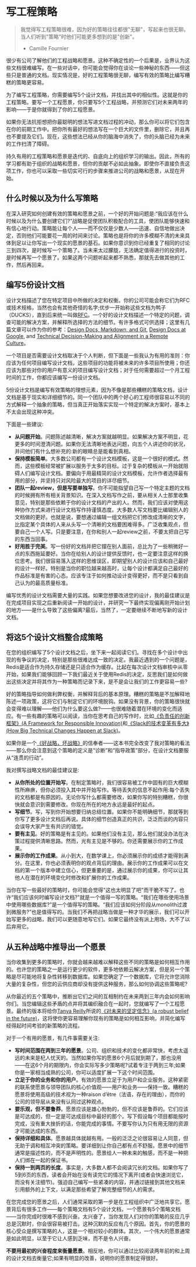 # 写工程策略

> 我觉得写工程策略很难，因为好的策略往往都很"无聊"，写起来也很无聊。当人们听到"策略"时他们可能更多想到的是"创新"。
>
> - Camille Fournier

很少有公司了解他们的工程战略和愿景。这种不确定性的一个后果是，业界认为这些文档很难编写。在一些对话中，你可能会觉得你在谈论一些神秘的东西——但这些只是普通的文档。现实情况是，好的工程策略很无聊，编写有效的策略比编写糟糕的策略更容易。

为了编写工程策略，你需要编写5个设计文档，并找出其中的相似性。这就是你的工程策略。要写一个工程愿景，你只要写5个工程战略，并预测它们对未来两年的影响——于是你就得到了你的工程愿景。

如果你无法抗拒想把你最聪明的想法写进文档过程的冲动，那么你可以将它们包含在你的前期工作中。把你所有最好的想法写在一个巨大的文件里，删除它，并且再也不要提及它们。现在，这些想法已经从你的脑海中消失了，你的头脑已经为未来的工作扫清了障碍。

持久有用的工程策略和愿景是迭代的、自底向上的组织学习的输出。因此，所有的学习都有助于组织的战略和愿景，但你的贡献不必如此抽象。即使你不直接负责这项工作，你也可以采取一些切实可行的步骤来推进公司的战略和愿景，从现在开始。

## 什么时候以及为什么写策略

在深入研究如何创建有效的策略和愿景之前，一个好的开始问题是:“我应该在什么时候以及为什么要创建它们?”战略是促使团队积极配合的工具，使团队能够快速和有信心地行动。策略能让每个人——而不仅仅是少数人——迅速、自信地做出决定，否则他们可能要花一周的时间来讨论。策略也是将你的许多模糊不清的未来具体到足以让你写出一个现实的愿景的基石。如果你意识到你已经重复了相同的讨论三到四次，是时候写一个策略了。当未来太过朦胧，无法确定值得进行的投资时，是时候再写一个愿景了。如果这两个问题听起来都不熟悉，那就先去做其他的工作，然后再回来。

## 编写5份设计文档

设计文档描述了您在特定项目中所做的决定和权衡。你的公司可能会称它们为RFC或技术规格，当然也会有其他奇怪的名字;优步一开始称这些文档为鸭子（DUCKS），直到后来统一叫做[RFC](https://blog.pragmaticengineer.com/scaling-engineering-teams-via-writing-things-down-rfcs/)。一个好的设计文档描述一个特定的问题，调查可能的解决方案，并解释所选择的方法的细节。有许多格式可供选择；这里有几篇文章可以作为你的参考：[Design Docs, Markdown, and Git](https://caitiem.com/2020/03/29/design-docs-markdown-and-git/), [Design Docs at Google](https://www.industrialempathy.com/posts/design-docs-at-google/), and [Technical Decision-Making and Alignment in a Remote Culture](https://multithreaded.stitchfix.com/blog/2020/12/07/remote-decision-making/)。 

一个项目是否需要设计文档取决于个人判断，但下面是一些我认为有用的准则：你应该为任何项目编写设计文档，这些项目的功能将被未来的许多项目所使用；你还应该为那些对你的用户有意义的项目编写设计文档；对于任何需要超过一个月工程时间的工作，你都应该编写一份设计文档。

5份设计文档是编写有效策略的理想元素，因为不像是那些糟糕的策略文档，设计文档是基于现实和详细细节的。同一个团队中的两个好心的工程师很容易以不同的方式解释一个抽象的策略，但当真正开始落实实现一个特定的解决方案时，基本上不太会出现这种冲突。

下面是一些建议:

* **从问题开始**。问题陈述越清晰，解决方案就越明显。如果解决方案不明显，花更多的时间澄清问题。如果你无法清晰地表达问题，向五个人讲述你的状况，并问他们有什么想补充的:新的眼睛总是能看到真相。
* **保持模板简单**。大多数公司都有一个设计文档模板，这是一个很好的模式。然而，这些模板经常被扩展以服务于太多的目标。过于复杂的模板从一开始就阻碍人们编写设计文档。要偏向于用最精简的设计文档模板，允许作者选择最有用的部分，并坚持只对风险最大的项目的详尽细节。
* **团队一起review，但是写要单独写**。你不可能指望自己写一个特定主题的文档的时候拥有所有相关背景知识。在深入文档写作之前，要从相关人士那里收集意见，特别是那些依赖于你的设计文档的产出的人。然而，我们应该对使用这种协作方式来进行设计文档写作持谨慎态度。大多数人写文档要比编辑别人的文档做的更好。也就是说，要想通过编辑一组文档把它们修改成清晰的文字，比指定某个具体的人来从头写一个清晰的文档要困难得多。广泛收集观点，但要自己一个人写。只是要注意，在你和别人一起review之前，不要太把自己写的东西当回事。
* **好用胜于完美**。写一份好的文档并把它摆在别人面前，总比为了一些稍微好一点的东西拖延要好。当你在给别人的设计提供反馈时，也一定要注意这样的换位思考。我们很容易落入这样的思维误区，即期望别人的设计应该和自己最好的设计一样好。特别是当你的职位越来越高时，让每个设计都满足自己最好的作品标准是有害的心态。应该专注于如何推动设计变得更好，而不是只看到自己认为的最高质量标准。

编写优秀的设计文档需要大量的实践。如果您想要改进您的设计，我的最佳建议是在完成项目实现之后重新阅读一开始的设计，并研究一下最终实现偏离刚开始计划的地方——是什么导致了这些偏离?最后，当然了，一定要继续不断地写新的设计文档。

## 将这5个设计文档整合成策略

在您的组织编写了5个设计文档之后，坐下来一起阅读它们。寻找在多个设计中出现的有争议的决定，特别是那些很难达成一致的决定。我最近遇到的一个问题是，Redis是适合作为持久存储还是只适合作为缓存。比起在每次设计文档审核中从零开始，如果我们能够回顾一下我们最近关于使用Redis的决定，反思我们是如何做出这些决定并将其作为一种策略而记录下来，是不是会让我们的工作更容易一些? 

好的策略指导如何做利弊权衡，并解释背后的基本原理。糟糕的策略是不加解释地陈述一项政策，这将它们与制定它们的环境脱钩。如果没有背景，你的策略很快就会变得难以理解——他们为什么要这么做?——也很难随着潜在环境的变化而适应。有一些有趣的策略可以阅读，当你在思考自己的写作时，比如[《负责任的创新框架》\(A Framework for Responsible Innovation\)](https://multithreaded.stitchfix.com/blog/2019/08/19/framework-for-responsible-innovation/)和[《Slack的技术变革有多大》\(How Big Technical Changes Happen at Slack\)](https://slack.engineering/how-big-technical-changes-happen-at-slack/)。

如果你是一个[《好战略，坏战略》](https://book.douban.com/subject/20261700/)的信奉者——这本书完全改变了我对策略的看法——那么你会注意到这个策略的定义是“诊断”和“指导政策”部分，在设计文档要服从“连贯的行动”。

我对撰写战略文档的最佳建议是:

* **从你所处的位置开始写**。在制定策略时，我们很容易被工作中固有的巨大模糊性所麻痹，但你必须投入其中并开始写作。等待丢失的信息不起作用:每个丢失的文档都是有原因的。无论你写什么都需要修改，如果你写的特别糟糕，你很快就会意识到需要修改。你现在所在的地方永远是最好的起点。
* **写细节**。写，写到你开始想要归纳总结位置。如果你不能明确细节，那就等到你写了更多设计文档后再说。具体的细节创造真正的共识，泛泛而谈的内容只会误导大家产生有共识的错觉。
* **要有主见**。好的策略是有主见的。如果他们没有主见，那么他们就没办法在决策过程提供清晰思路。然而，光有主见是不够的。你还需要展示你的工作成果。
* **展示你的工作成果**。从小到大，在数学课上，你必须展示你的成绩才能得到满分。在这里，你也必须表明你的观点背后的理由。展示你的工作成果可以在文档的第一个版本中建立信心，但更重要的是，通过展示你的成果，你可以让其他人在潜在的环境变化时修改和扩展你的工作成果。

当你在写一些最好的策略时，你可能会觉得"这也太明显了吧"而干脆不写了。也许“我们应该何时编写设计文档?"就是一个值得一写的策略。“我们在哪些使用场景中使用哪些数据库?”是一个值得写的策略。“我们应该如何分阶段从monolith过渡到微服务?”也是值得写的。当我们不再把战略当做是一种才华的展示，我们可以开始写更多的战略，我们可以更随意地写它们。如果它最终没有派上用场，大不了以后弃用它。

## 从五种战略中推导出一个愿景

当你收集到更多的策略时，你就会越来越难以解释这些不同的策略是如何相互作用的。也许您的策略之一是运行更少的软件，更多地依赖云解决方案，但是另一个策略是尽可能地将复杂性转移到数据库。如果您确定了一个数据库，它将允许您消除大量的复杂性，但您的云供应商却没有提供这种服务，那么如何协调这些策略呢?

从你最近的五个策略中，推断出它们之间的互相制约在未来两到三年内会如何影响你们。当您编辑这些矛盾的点并将其编织融合在一起时，您就编写了一个工程愿景。最终的版本将给你[Tanya Reilly](https://twitter.com/whereistanya)所说的[《对未来的坚定信念》\(a robust belief in the future\)](https://leaddev.com/technical-direction-strategy/sending-gifts-future-you)，这将使你更容易理解你现有的策略是如何相互影响，并简化编写经得起时间考验的新策略的流程。

对于一个有用的愿景，有几件事需要关注:

* **写时间范围在两到三年的愿景**。公司、组织和技术的变化都非常快，考虑太遥远的未来是杞人忧天的。当然如果你写的愿景6个月后就到期了，那也没用——在这6个月的期限内，你会实际写多少策略呢?试着专注于两到三年;如果你是一家相当成熟的公司，你可以适度扩展一下这个时间范围。
* **立足于你的业务和你的用户**。有效的愿景立足于为用户和企业服务。这种紧密的联系使愿景与领导团队的核心价值观——用户和业务——保持一致。糟糕的愿景将使用高级的技术视为一种raison d’être（法语，存在的理由），而你的公司的领导层从来没有认同过这种观点。
* **要乐观，但不要鲁莽**。愿景应该是雄心勃勃的，但不应该是鲁莽的。它们应该是可达成的，但一定是可达成目标中最好的那个。写下假设每个项目都能按时完成，没有重大挫折的话，你能完成的事情。不要写你认为只有用无限的资源才可能达成的东西。
* **保持详细和具体**。愿景越具体就越有用。一般的泛泛之论很容易让人同意，但无助于调和相互冲突的策略。要详细到让你自己都有点不舒服。愿景中的细节通常是描述性的，而不是声明性的。愿景给人一种未来的触感，而不是一种把人们绑在一起的保证书。
* **保持一到两页的长度**。事实是，大多数人都不会阅读冗长的文档。如果你写了5到6页的东西，读者会开始在没有读完它的情况下离开\(或者会快速浏览它，而没有关注细节\)。强迫自己编写一些紧凑的内容，并通过链接到其他文档来引用额外的上下文，以满足那些希望了解完整细节的人的需求。

在您完成您的愿景之后，人们通常采取的第一步是在工程组织中广泛地共享它。愿景背后有很多工作——每个策略文档有5个设计文档，一个愿景有5个策略文档——当你完成时很难不感到兴奋。太兴奋了，当你发现人们对你的策略的反应几乎总是沉默时，你会很容易被打击。这种沉默的反应有几个原因。首先，你的愿景的核心受众是撰写策略的人，这是一个相对较小的群体。其次，一个伟大的愿景通常是如此明显，以至于它让人感到乏味，而不是令人兴奋。

**不要用最初的兴奋程度来衡量愿景**。相反地，你可以通过比较阅读两年前的和上周的设计文档去衡量它;如果有明显的改善，说明你的愿景制定得很好。

